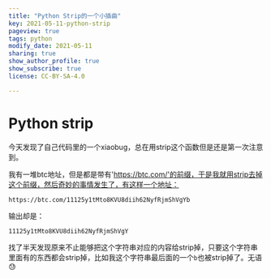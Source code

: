 ```yaml
---
title: "Python Strip的一个小插曲"
key: 2021-05-11-python-strip
pageview: true
tags: python
modify_date: 2021-05-11
sharing: true
show_author_profile: true
show_subscribe: true
license: CC-BY-SA-4.0

---
```



# Python strip

今天发现了自己代码里的一个xiaobug，总在用strip这个函数但是还是第一次注意到。

我有一堆btc地址，但是都是带有'https://btc.com/'的前缀，于是我就用strip去掉这个前缀，然后奇妙的事情发生了，有这样一个地址：

`https://btc.com/11125y1tMto8KVU8diih62NyfRjmShVgYb`

输出却是：

`11125y1tMto8KVU8diih62NyfRjmShVgY`

找了半天发现原来不止能够把这个字符串对应的内容给strip掉，只要这个字符串里面有的东西都会strip掉，比如我这个字符串最后面的一个`b`也被strip掉了。无语😓